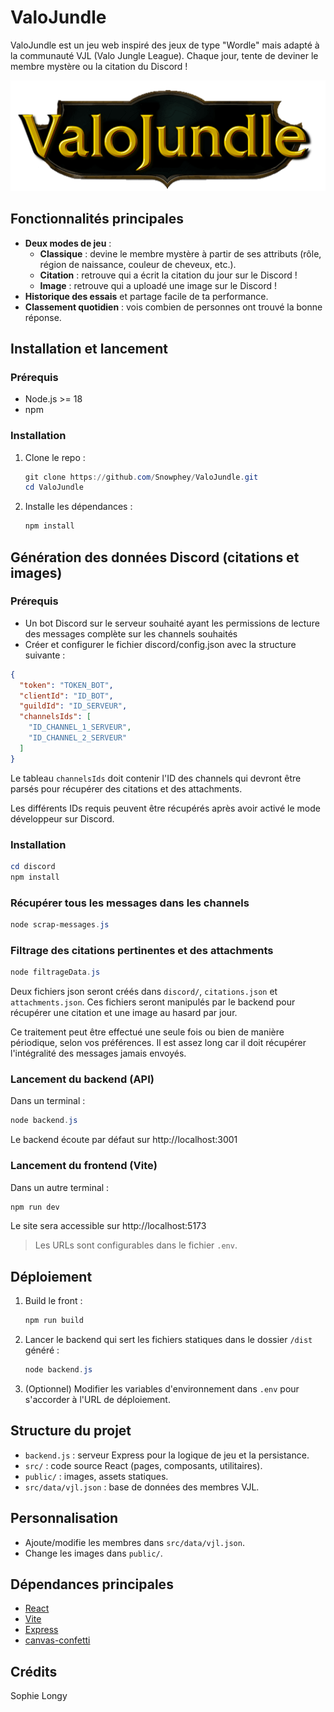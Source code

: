 # ValoJundle

ValoJundle est un jeu web inspiré des jeux de type "Wordle" mais adapté à la communauté VJL (Valo Jungle League). Chaque jour, tente de deviner le membre mystère ou la citation du Discord !

<p align="center" width="100%">
    <img src="https://github.com/Snowphey/ValoJundle/blob/851567866d905eba695cf09c08799f52569e13ab/public/valojundle%20logo.png" alt="valojundle_logo"/ width=700>
</p>

## Fonctionnalités principales
- **Deux modes de jeu** :
  - **Classique** : devine le membre mystère à partir de ses attributs (rôle, région de naissance, couleur de cheveux, etc.).
  - **Citation** : retrouve qui a écrit la citation du jour sur le Discord !
  - **Image** : retrouve qui a uploadé une image sur le Discord !
- **Historique des essais** et partage facile de ta performance.
- **Classement quotidien** : vois combien de personnes ont trouvé la bonne réponse.

## Installation et lancement
### Prérequis
- Node.js >= 18
- npm

### Installation
1. Clone le repo :
   ```powershell
   git clone https://github.com/Snowphey/ValoJundle.git
   cd ValoJundle
   ```
2. Installe les dépendances :
   ```powershell
   npm install
   ```

## Génération des données Discord (citations et images)
### Prérequis
- Un bot Discord sur le serveur souhaité ayant les permissions de lecture des messages complète sur les channels souhaités
- Créer et configurer le fichier discord/config.json avec la structure suivante :

```json
{
  "token": "TOKEN_BOT",
  "clientId": "ID_BOT",
  "guildId": "ID_SERVEUR",
  "channelsIds": [
    "ID_CHANNEL_1_SERVEUR",
    "ID_CHANNEL_2_SERVEUR"
  ]
}
```

Le tableau ```channelsIds``` doit contenir l'ID des channels qui devront être parsés pour récupérer des citations et des attachments. 

Les différents IDs requis peuvent être récupérés après avoir activé le mode développeur sur Discord.

### Installation
   ```powershell
   cd discord
   npm install
   ```

### Récupérer tous les messages dans les channels
   ```powershell
   node scrap-messages.js
   ```

### Filtrage des citations pertinentes et des attachments
   ```powershell
   node filtrageData.js
   ```

Deux fichiers json seront créés dans ```discord/```, ```citations.json``` et ```attachments.json```.
Ces fichiers seront manipulés par le backend pour récupérer une citation et une image au hasard par jour.

Ce traitement peut être effectué une seule fois ou bien de manière périodique, selon vos préférences. Il est assez long car il doit récupérer l'intégralité des messages jamais envoyés.

### Lancement du backend (API)
Dans un terminal :
```powershell
node backend.js
```
Le backend écoute par défaut sur http://localhost:3001

### Lancement du frontend (Vite)
Dans un autre terminal :
```powershell
npm run dev
```
Le site sera accessible sur http://localhost:5173

> Les URLs sont configurables dans le fichier `.env`.

## Déploiement
1. Build le front :
   ```powershell
   npm run build
   ```

2. Lancer le backend qui sert les fichiers statiques dans le dossier `/dist` généré :
   ```powershell
   node backend.js
   ```

3. (Optionnel) Modifier les variables d'environnement dans `.env` pour s'accorder à l'URL de déploiement.

## Structure du projet
- `backend.js` : serveur Express pour la logique de jeu et la persistance.
- `src/` : code source React (pages, composants, utilitaires).
- `public/` : images, assets statiques.
- `src/data/vjl.json` : base de données des membres VJL.

## Personnalisation
- Ajoute/modifie les membres dans `src/data/vjl.json`.
- Change les images dans `public/`.

## Dépendances principales
- [React](https://react.dev/)
- [Vite](https://vitejs.dev/)
- [Express](https://expressjs.com/)
- [canvas-confetti](https://www.npmjs.com/package/canvas-confetti)

## Crédits
Sophie Longy